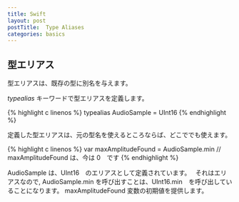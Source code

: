 ```yaml
---
title: Swift
layout: post
postTitle:  Type Aliases
categories: basics
---
```


## 型エリアス

型エリアスは、既存の型に別名を与えます。

_typealias_ キーワードで型エリアスを定義します。

{% highlight c linenos %}
typealias AudioSample = UInt16
{% endhighlight %}

定義した型エリアスは、元の型名を使えるところならば、どこででも使えます。

{% highlight c linenos %}
var maxAmplitudeFound = AudioSample.min
// maxAmplitudeFound は、今は 0　です
{% endhighlight %}

AudioSample は、UInt16　のエリアスとして定義されています。　
それはエリアスなので, AudioSample.min を呼び出すことは、UInt16.min　を呼び出していることになります。
maxAmplitudeFound 変数の初期値を提供します。
